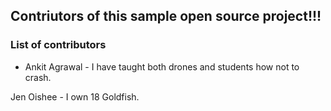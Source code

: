 ## Contriutors of this sample open source project!!! 


### List of contributors
- Ankit Agrawal - I have taught both drones and students how not to crash.

Jen Oishee - I own 18 Goldfish. 
